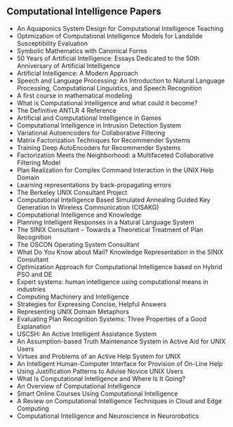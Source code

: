 <h2>  Computational Intelligence Papers </h2>

<ul>

 <li><a target="_blank" href="https://github.com/manjunath5496/Computational-Intelligence-Papers/blob/master/comp(1).pdf" style="text-decoration:none;">An Aquaponics System Design for Computational Intelligence Teaching</a></li>


 <li><a target="_blank" href="https://github.com/manjunath5496/Computational-Intelligence-Papers/blob/master/comp(2).pdf" style="text-decoration:none;">Optimization of Computational Intelligence Models for Landslide Susceptibility Evaluation</a></li>

<li><a target="_blank" href="https://github.com/manjunath5496/Computational-Intelligence-Papers/blob/master/comp(3).pdf" style="text-decoration:none;">Symbolic Mathematics
with Canonical Forms</a></li>
 <li><a target="_blank" href="https://github.com/manjunath5496/Computational-Intelligence-Papers/blob/master/comp(4).pdf" style="text-decoration:none;">50 Years
of Artificial Intelligence: Essays Dedicated to the 50th Anniversary of Artificial Intelligence</a></li>                              
<li><a target="_blank" href="https://github.com/manjunath5496/Computational-Intelligence-Papers/blob/master/comp(5).pdf" style="text-decoration:none;">Artificial Intelligence: 
A Modern Approach</a></li>
<li><a target="_blank" href="https://github.com/manjunath5496/Computational-Intelligence-Papers/blob/master/comp(6).pdf" style="text-decoration:none;">Speech and Language Processing: An Introduction to Natural Language Processing, Computational Linguistics, and Speech Recognition</a></li>
 <li><a target="_blank" href="https://github.com/manjunath5496/Computational-Intelligence-Papers/blob/master/comp(7).pdf" style="text-decoration:none;">A first course in mathematical modeling</a></li>

 <li><a target="_blank" href="https://github.com/manjunath5496/Computational-Intelligence-Papers/blob/master/comp(8).pdf" style="text-decoration:none;"> What is Computational Intelligence and what could it become?</a></li>
   <li><a target="_blank" href="https://github.com/manjunath5496/Computational-Intelligence-Papers/blob/master/comp(9).pdf" style="text-decoration:none;">The Definitive ANTLR 4 Reference</a></li>
  
   
 <li><a target="_blank" href="https://github.com/manjunath5496/Computational-Intelligence-Papers/blob/master/comp(10).pdf" style="text-decoration:none;">Artificial and
Computational Intelligence in Games</a></li>                              
<li><a target="_blank" href="https://github.com/manjunath5496/Computational-Intelligence-Papers/blob/master/comp(11).pdf" style="text-decoration:none;">Computational Intelligence in Intrusion Detection System</a></li>
<li><a target="_blank" href="https://github.com/manjunath5496/Computational-Intelligence-Papers/blob/master/comp(12).pdf" style="text-decoration:none;">Variational Autoencoders for Collaborative Filtering</a></li>
<li><a target="_blank" href="https://github.com/manjunath5496/Computational-Intelligence-Papers/blob/master/comp(13).pdf" style="text-decoration:none;">Matrix Factorization Techniques for Recommender Systems</a></li>

<li><a target="_blank" href="https://github.com/manjunath5496/Computational-Intelligence-Papers/blob/master/comp(14).pdf" style="text-decoration:none;">Training Deep AutoEncoders for Recommender Systems</a></li>
                              
<li><a target="_blank" href="https://github.com/manjunath5496/Computational-Intelligence-Papers/blob/master/comp(15).pdf" style="text-decoration:none;">Factorization Meets the Neighborhood: a Multifaceted Collaborative Filtering Model</a></li>

<li><a target="_blank" href="https://github.com/manjunath5496/Computational-Intelligence-Papers/blob/master/comp(16).pdf" style="text-decoration:none;">Plan Realization for Complex Command Interaction in the UNIX Help Domain</a></li>

  <li><a target="_blank" href="https://github.com/manjunath5496/Computational-Intelligence-Papers/blob/master/comp(17).pdf" style="text-decoration:none;">Learning representations by back-propagating errors</a></li>   
  
<li><a target="_blank" href="https://github.com/manjunath5496/Computational-Intelligence-Papers/blob/master/comp(18).pdf" style="text-decoration:none;">The Berkeley UNIX Consultant Project</a></li> 

  
<li><a target="_blank" href="https://github.com/manjunath5496/Computational-Intelligence-Papers/blob/master/comp(19).pdf" style="text-decoration:none;">Computational Intelligence Based Simulated Annealing Guided Key Generation In Wireless Communication (CISAKG)</a></li> 

<li><a target="_blank" href="https://github.com/manjunath5496/Computational-Intelligence-Papers/blob/master/comp(20).pdf" style="text-decoration:none;"> Computational Intelligence and Knowledge</a></li>

<li><a target="_blank" href="https://github.com/manjunath5496/Computational-Intelligence-Papers/blob/master/comp(21).pdf" style="text-decoration:none;">Planning Intelligent Responses in a Natural Language System</a></li>
<li><a target="_blank" href="https://github.com/manjunath5496/Computational-Intelligence-Papers/blob/master/comp(22).pdf" style="text-decoration:none;">The SINIX Consultant – Towards a Theoretical Treatment of Plan Recognition</a></li> 
 <li><a target="_blank" href="https://github.com/manjunath5496/Computational-Intelligence-Papers/blob/master/comp(23).pdf" style="text-decoration:none;">The OSCON Operating System Consultant</a></li> 
 

   <li><a target="_blank" href="https://github.com/manjunath5496/Computational-Intelligence-Papers/blob/master/comp(24).pdf" style="text-decoration:none;">What Do You Know about Mail? Knowledge Representation in the SINIX Consultant</a></li>
 
   <li><a target="_blank" href="https://github.com/manjunath5496/Computational-Intelligence-Papers/blob/master/comp(25).pdf" style="text-decoration:none;">Optimization Approach for Computational Intelligence based on Hybrid PSO and DE</a></li>                              
 <li><a target="_blank" href="https://github.com/manjunath5496/Computational-Intelligence-Papers/blob/master/comp(26).pdf" style="text-decoration:none;">Expert systems: human intelligence using computational means in industries</a></li>
 <li><a target="_blank" href="https://github.com/manjunath5496/Computational-Intelligence-Papers/blob/master/comp(27).pdf" style="text-decoration:none;">Computing Machinery and Intelligence</a></li>
   
 
   <li><a target="_blank" href="https://github.com/manjunath5496/Computational-Intelligence-Papers/blob/master/comp(28).pdf" style="text-decoration:none;">Strategies for Expressing Concise, Helpful Answers</a></li>
 
   <li><a target="_blank" href="https://github.com/manjunath5496/Computational-Intelligence-Papers/blob/master/comp(29).pdf" style="text-decoration:none;">Representing UNIX Domain Metaphors</a></li>                              

  <li><a target="_blank" href="https://github.com/manjunath5496/Computational-Intelligence-Papers/blob/master/comp(30).pdf" style="text-decoration:none;">Evaluating Plan Recognition Systems: Three Properties of a Good Explanation</a></li>
 
   <li><a target="_blank" href="https://github.com/manjunath5496/Computational-Intelligence-Papers/blob/master/comp(31).pdf" style="text-decoration:none;">USCSH: An Active Intelligent Assistance System</a></li> 
    <li><a target="_blank" href="https://github.com/manjunath5496/Computational-Intelligence-Papers/blob/master/comp(32).pdf" style="text-decoration:none;">An Assumption-based Truth Maintenance System in Active Aid for UNIX Users</a></li> 

   <li><a target="_blank" href="https://github.com/manjunath5496/Computational-Intelligence-Papers/blob/master/comp(33).pdf" style="text-decoration:none;">Virtues and Problems of an Active Help System for UNIX</a></li>                              

  <li><a target="_blank" href="https://github.com/manjunath5496/Computational-Intelligence-Papers/blob/master/comp(34).pdf" style="text-decoration:none;">An Intelligent Human-Computer Interface for Provision of On-Line Help</a></li> 
 
  <li><a target="_blank" href="https://github.com/manjunath5496/Computational-Intelligence-Papers/blob/master/comp(35).pdf" style="text-decoration:none;">Using Justification Patterns to Advise Novice UNIX Users</a></li> 

  <li><a target="_blank" href="https://github.com/manjunath5496/Computational-Intelligence-Papers/blob/master/comp(36).pdf" style="text-decoration:none;">What Is Computational Intelligence and Where Is It Going?</a></li> 
 
<li><a target="_blank" href="https://github.com/manjunath5496/Computational-Intelligence-Papers/blob/master/comp(37).pdf" style="text-decoration:none;">An Overview of Computational Intelligence</a></li>
 <li><a target="_blank" href="https://github.com/manjunath5496/Computational-Intelligence-Papers/blob/master/comp(38).pdf" style="text-decoration:none;">Smart Online Courses Using Computational Intelligence</a></li>
<li><a target="_blank" href="https://github.com/manjunath5496/Computational-Intelligence-Papers/blob/master/comp(39).pdf" style="text-decoration:none;">A Review on Computational Intelligence Techniques in Cloud and Edge Computing</a></li>
 <li><a target="_blank" href="https://github.com/manjunath5496/Computational-Intelligence-Papers/blob/master/comp(40).pdf" style="text-decoration:none;">Computational Intelligence and Neuroscience in Neurorobotics</a></li>                              
</ul>
